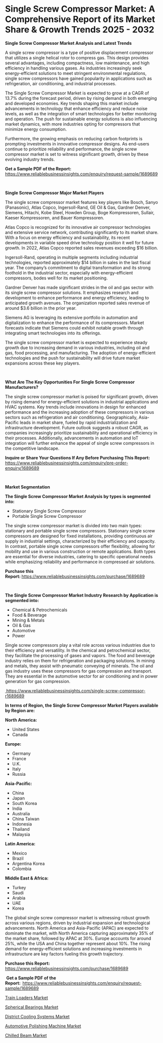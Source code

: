 <p><h1>Single Screw Compressor Market: A Comprehensive Report of its Market Share & Growth Trends 2025 - 2032</h1></p><p><strong>Single Screw Compressor Market Analysis and Latest Trends</strong></p>
<p><p>A single screw compressor is a type of positive displacement compressor that utilizes a single helical rotor to compress gas. This design provides several advantages, including compactness, low maintenance, and high efficiency in handling various gases. As industries increasingly seek energy-efficient solutions to meet stringent environmental regulations, single screw compressors have gained popularity in applications such as refrigeration, air conditioning, and industrial processes.</p><p>The Single Screw Compressor Market is expected to grow at a CAGR of 13.7% during the forecast period, driven by rising demand in both emerging and developed economies. Key trends shaping this market include advancements in technology that enhance efficiency and reduce noise levels, as well as the integration of smart technologies for better monitoring and operation. The push for sustainable energy solutions is also influencing market dynamics, with more industries opting for compressors that minimize energy consumption. </p><p>Furthermore, the growing emphasis on reducing carbon footprints is prompting investments in innovative compressor designs. As end-users continue to prioritize reliability and performance, the single screw compressor market is set to witness significant growth, driven by these evolving industry trends.</p></p>
<p><strong>Get a Sample PDF of the Report:&nbsp;</strong> <a href="https://www.reliablebusinessinsights.com/enquiry/request-sample/1689689?utm_campaign=115&utm_medium=2&utm_source=Github&utm_content=ia&utm_term=23022025&utm_id=single-screw-compressor">https://www.reliablebusinessinsights.com/enquiry/request-sample/1689689</a></p>
<p>&nbsp;</p>
<p><strong>Single Screw Compressor Major Market Players</strong></p>
<p><p>The single screw compressor market features key players like Bosch, Sanyo (Panasonic), Atlas Copco, Ingersoll-Rand, GE Oil & Gas, Gardner Denver, Siemens, Hitachi, Kobe Steel, Howden Group, Boge Kompressoren, Sullair, Kaeser Kompressoren, and Bauer Kompressoren. </p><p>Atlas Copco is recognized for its innovative air compressor technologies and extensive service network, contributing significantly to its market share. With a focus on energy efficiency and sustainability, its recent developments in variable speed drive technology position it well for future growth. In 2022, Atlas Copco reported sales revenues exceeding $16 billion.</p><p>Ingersoll-Rand, operating in multiple segments including industrial technologies, reported approximately $14 billion in sales in the last fiscal year. The company’s commitment to digital transformation and its strong foothold in the industrial sector, especially with energy-efficient compressors, bodes well for its market positioning.</p><p>Gardner Denver has made significant strides in the oil and gas sector with its single screw compressor solutions. It emphasizes research and development to enhance performance and energy efficiency, leading to anticipated growth avenues. The organization reported sales revenue of around $3.6 billion in the prior year.</p><p>Siemens AG is leveraging its extensive portfolio in automation and digitalization to enhance the performance of its compressors. Market forecasts indicate that Siemens could exhibit notable growth through integrating smart technologies into its offerings.</p><p>The single screw compressor market is expected to experience steady growth due to increasing demand in various industries, including oil and gas, food processing, and manufacturing. The adoption of energy-efficient technologies and the push for sustainability will drive future market expansions across these key players.</p></p>
<p>&nbsp;</p>
<p><strong>What Are The Key Opportunities For Single Screw Compressor Manufacturers?</strong></p>
<p><p>The single screw compressor market is poised for significant growth, driven by rising demand for energy-efficient solutions in industrial applications and HVAC systems. Key trends include innovations in design for enhanced performance and the increasing adoption of these compressors in various sectors such as refrigeration and air conditioning. Geographically, Asia-Pacific leads in market share, fueled by rapid industrialization and infrastructure development. Future outlook suggests a robust CAGR, as companies increasingly prioritize sustainability and operational efficiency in their processes. Additionally, advancements in automation and IoT integration will further enhance the appeal of single screw compressors in the competitive landscape.</p></p>
<p><strong>Inquire or Share Your Questions If Any Before Purchasing This Report:</strong> <a href="https://www.reliablebusinessinsights.com/enquiry/pre-order-enquiry/1689689?utm_campaign=115&utm_medium=2&utm_source=Github&utm_content=ia&utm_term=23022025&utm_id=single-screw-compressor">https://www.reliablebusinessinsights.com/enquiry/pre-order-enquiry/1689689</a></p>
<p>&nbsp;</p>
<p><strong>Market Segmentation</strong></p>
<p><strong>The Single Screw Compressor Market Analysis by types is segmented into:</strong></p>
<p><ul><li>Stationary Single Screw Compressor</li><li>Portable Single Screw Compressor</li></ul></p>
<p><p>The single screw compressor market is divided into two main types: stationary and portable single screw compressors. Stationary single screw compressors are designed for fixed installations, providing continuous air supply in industrial settings, characterized by their efficiency and capacity. In contrast, portable single screw compressors offer flexibility, allowing for mobility and use in various construction or remote applications. Both types are essential for diverse industries, catering to specific operational needs while emphasizing reliability and performance in compressed air solutions.</p></p>
<p><strong>Purchase this Report:&nbsp;</strong><a href="https://www.reliablebusinessinsights.com/purchase/1689689?utm_campaign=115&utm_medium=2&utm_source=Github&utm_content=ia&utm_term=23022025&utm_id=single-screw-compressor">https://www.reliablebusinessinsights.com/purchase/1689689</a></p>
<p>&nbsp;</p>
<p><strong>The Single Screw Compressor Market Industry Research by Application is segmented into:</strong></p>
<p><ul><li>Chemical & Petrochemicals</li><li>Food & Beverage</li><li>Mining & Metals</li><li>Oil & Gas</li><li>Automotive</li><li>Power</li></ul></p>
<p><p>Single screw compressors play a vital role across various industries due to their efficiency and versatility. In the chemical and petrochemical sector, they facilitate the processing of gases and vapors. The food and beverage industry relies on them for refrigeration and packaging solutions. In mining and metals, they assist with pneumatic conveying of minerals. The oil and gas industry uses these compressors for gas compression and transport. They are essential in the automotive sector for air conditioning and in power generation for gas compression.</p></p>
<p><a href="https://www.reliablebusinessinsights.com/single-screw-compressor-r1689689?utm_campaign=115&utm_medium=2&utm_source=Github&utm_content=ia&utm_term=23022025&utm_id=single-screw-compressor">&nbsp;https://www.reliablebusinessinsights.com/single-screw-compressor-r1689689</a></p>
<p><strong>In terms of Region, the Single Screw Compressor Market Players available by Region are:</strong></p>
<p>
    <p> <strong> North America: </strong>
        <ul>
            <li>United States</li>
            <li>Canada</li>
        </ul>
        </p> 
    <p> <strong> Europe: </strong>
        <ul>
            <li>Germany</li>
            <li>France</li>
            <li>U.K.</li>
            <li>Italy</li>
            <li>Russia</li>
        </ul>
        </p> 
    <p> <strong> Asia-Pacific: </strong>
        <ul>
            <li>China</li>
            <li>Japan</li>
            <li>South Korea</li>
            <li>India</li>
            <li>Australia</li>
            <li>China Taiwan</li>
            <li>Indonesia</li>
            <li>Thailand</li>
            <li>Malaysia</li>
        </ul>
        </p> 
    <p> <strong> Latin America: </strong>
        <ul>
            <li>Mexico</li>
            <li>Brazil</li>
            <li>Argentina Korea</li>
            <li>Colombia</li>
        </ul>
        </p> 
    <p> <strong> Middle East & Africa: </strong>
        <ul>
            <li>Turkey</li>
            <li>Saudi</li>
            <li>Arabia</li>
            <li>UAE</li>
            <li>Korea</li>
        </ul>
    </p>
    </p>
<p><p>The global single screw compressor market is witnessing robust growth across various regions, driven by industrial expansion and technological advancements. North America and Asia-Pacific (APAC) are expected to dominate the market, with North America capturing approximately 35% of the market share, followed by APAC at 30%. Europe accounts for around 25%, while the USA and China together represent about 10%. The rising demand for energy-efficient solutions and increasing investments in infrastructure are key factors fueling this growth trajectory.</p></p>
<p><strong>Purchase this Report: </strong><a href="https://www.reliablebusinessinsights.com/purchase/1689689?utm_campaign=115&utm_medium=2&utm_source=Github&utm_content=ia&utm_term=23022025&utm_id=single-screw-compressor">https://www.reliablebusinessinsights.com/purchase/1689689</a></p>
<p>&nbsp;<strong>Get a Sample PDF of the Report:&nbsp;&nbsp;</strong><a href="https://www.reliablebusinessinsights.com/enquiry/request-sample/1689689?utm_campaign=115&utm_medium=2&utm_source=Github&utm_content=ia&utm_term=23022025&utm_id=single-screw-compressor">https://www.reliablebusinessinsights.com/enquiry/request-sample/1689689</a></p>
<p><strong></strong></p>
<p><p><a href="https://github.com/plawragarile/Market-Research-Report-List-1/blob/main/train-loaders-market.md?utm_campaign=115&utm_medium=2&utm_source=Github&utm_content=ia&utm_term=23022025&utm_id=single-screw-compressor">Train Loaders Market</a></p><p><a href="https://github.com/looseurbenra/Market-Research-Report-List-1/blob/main/spherical-bearings-market.md?utm_campaign=115&utm_medium=2&utm_source=Github&utm_content=ia&utm_term=23022025&utm_id=single-screw-compressor">Spherical Bearings Market</a></p><p><a href="https://github.com/boccalyver5k/Market-Research-Report-List-1/blob/main/district-cooling-systems-market.md?utm_campaign=115&utm_medium=2&utm_source=Github&utm_content=ia&utm_term=23022025&utm_id=single-screw-compressor">District Cooling Systems Market</a></p><p><a href="https://github.com/hamremunazm4/Market-Research-Report-List-1/blob/main/automotive-polishing-machine-market.md?utm_campaign=115&utm_medium=2&utm_source=Github&utm_content=ia&utm_term=23022025&utm_id=single-screw-compressor">Automotive Polishing Machine Market</a></p><p><a href="https://github.com/chadytoungu4/Market-Research-Report-List-1/blob/main/chilled-beam-market.md?utm_campaign=115&utm_medium=2&utm_source=Github&utm_content=ia&utm_term=23022025&utm_id=single-screw-compressor">Chilled Beam Market</a></p></p>